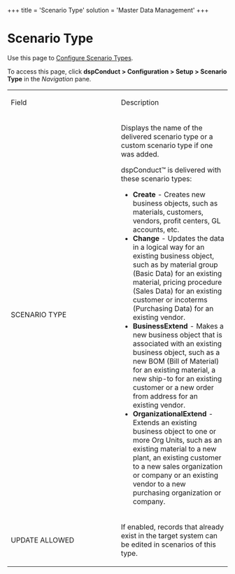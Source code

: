 +++
title = 'Scenario Type'
solution = 'Master Data Management'
+++

# Scenario Type

<div class="use">

Use this page to [Configure Scenario
Types](../Use_Cases/Configure_Scenario_Types).

</div>

To access this page, click <span style="font-weight: bold;">dspConduct
\> Configuration \> Setup \> Scenario Type</span> in the
<span style="font-style: italic;">Navigation</span> pane.

<table>
<colgroup>
<col style="width: 50%" />
<col style="width: 50%" />
</colgroup>
<tbody>
<tr class="odd">
<td><p>Field</p></td>
<td><p>Description</p></td>
</tr>
<tr class="even">
<td><p>SCENARIO TYPE</p></td>
<td><p>Displays the name of the delivered scenario type or a custom scenario type if one was added.</p>
<p>dspConduct™ is delivered with these scenario types:</p>
<ul>
<li><span style="font-weight: bold;">Create</span> - Creates new business objects, such as materials, customers, vendors, profit centers, GL accounts, etc.</li>
<li><span style="font-weight: bold;">Change</span> - Updates the data in a logical way for an existing business object, such as by material group (Basic Data) for an existing material, pricing procedure (Sales Data) for an existing customer or incoterms (Purchasing Data) for an existing vendor.</li>
<li><span style="font-weight: bold;">BusinessExtend</span> - Makes a new business object that is associated with an existing business object, such as a new BOM (Bill of Material) for an existing material, a new ship-to for an existing customer or a new order from address for an existing vendor.</li>
<li><span style="font-weight: bold;">OrganizationalExtend</span> - Extends an existing business object to one or more Org Units, such as an existing material to a new plant, an existing customer to a new sales organization or company or an existing vendor to a new purchasing organization or company.</li>
</ul></td>
</tr>
<tr class="odd">
<td><p>UPDATE ALLOWED</p></td>
<td><p>If enabled, records that already exist in the target system can be edited in scenarios of this type.</p></td>
</tr>
</tbody>
</table>
